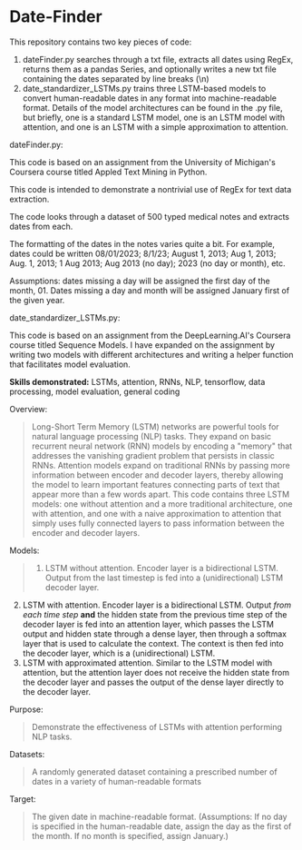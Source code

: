 # Date-Finder

This repository contains two key pieces of code: 
  1. dateFinder.py searches through a txt file, extracts all dates using RegEx, returns them as a pandas Series,         and optionally writes a new txt file containing the dates separated by line breaks (\n)
  2. date_standardizer_LSTMs.py trains three LSTM-based models to convert human-readable dates in any format into        machine-readable format. Details of the model architectures can be found in the .py file, but briefly, one is       a standard LSTM model, one is an LSTM model with attention, and one is an LSTM with a simple approximation to       attention.

dateFinder.py:

This code is based on an assignment from the University of Michigan's Coursera course titled Appled Text Mining in Python.

This code is intended to demonstrate a nontrivial use of RegEx for text data extraction.

The code looks through a dataset of 500 typed medical notes and extracts dates from each.

The formatting of the dates in the notes varies quite a bit. For example, dates could be written 08/01/2023; 8/1/23; August 1, 2013; Aug 1, 2013; Aug. 1, 2013; 1 Aug 2013; Aug 2013 (no day); 2023 (no day or month), etc.

Assumptions: dates missing a day will be assigned the first day of the month, 01. Dates missing a day and month will be assigned January first of the given year.

date_standardizer_LSTMs.py:

This code is based on an assignment from the DeepLearning.AI's Coursera course titled Sequence Models. I have expanded on the assignment by writing two models with different architectures and writing a helper function that facilitates model evaluation.

**Skills demonstrated:** LSTMs, attention, RNNs, NLP, tensorflow, data processing, model evaluation, general coding

Overview: 

> Long-Short Term Memory (LSTM) networks are powerful tools for natural language processing (NLP) tasks. They expand on basic recurrent neural network (RNN) models by encoding a "memory" that addresses the vanishing gradient problem that persists in classic RNNs. Attention models expand on traditional RNNs by passing more information between encoder and decoder layers, thereby allowing the model to learn important features connecting parts of text that appear more than a few words apart. This code contains three LSTM models: one without attention and a more traditional architecture, one with attention, and one with a naive approximation to attention that simply uses fully connected layers to pass information between the encoder and decoder layers.

Models:

> 1. LSTM without attention. Encoder layer is a bidirectional LSTM. Output from the last timestep is fed into a (unidirectional) LSTM decoder layer.
2. LSTM with attention. Encoder layer is a bidirectional LSTM. Output <i> from each time step </i> **and** the hidden state from the previous time step of the decoder layer is fed into an attention layer, which passes the LSTM output and hidden state through a dense layer, then through a softmax layer that is used to calculate the context. The context is then fed into the decoder layer, which is a (unidirectional) LSTM.
3. LSTM with approximated attention. Similar to the LSTM model with attention, but the attention layer does not receive the hidden state from the decoder layer and passes the output of the dense layer directly to the decoder layer.

Purpose: 
> Demonstrate the effectiveness of LSTMs with attention performing NLP tasks.

Datasets: 

> A randomly generated dataset containing a prescribed number of dates in a variety of human-readable formats

Target:

> The given date in machine-readable format. (Assumptions: If no day is specified in the human-readable date, assign the day as the first of the month. If no month is specified, assign January.)
